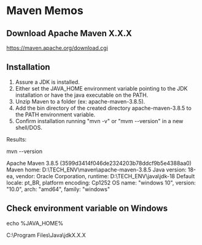 # Maven Memos

## Download Apache Maven X.X.X

https://maven.apache.org/download.cgi

## Installation

1. Assure a JDK is installed.
2. Either set the JAVA_HOME environment variable pointing to the JDK installation or have the java executable on the PATH.
3. Unzip Maven to a folder (ex: apache-maven-3.8.5).
4. Add the bin directory of the created directory apache-maven-3.8.5 to the PATH environment variable.
5. Confirm installation running "mvn -v" or "mvm --version" in a new shell/DOS.

Results:

mvn --version

Apache Maven 3.8.5 (3599d3414f046de2324203b78ddcf9b5e4388aa0)
Maven home: D:\TECH_ENV\maven\apache-maven-3.8.5
Java version: 18-ea, vendor: Oracle Corporation, runtime: D:\TECH_ENV\java\jdk-18
Default locale: pt_BR, platform encoding: Cp1252
OS name: "windows 10", version: "10.0", arch: "amd64", family: "windows"

## Check environment variable on Windows

echo %JAVA_HOME%

C:\Program Files\Java\jdkX.X.X

